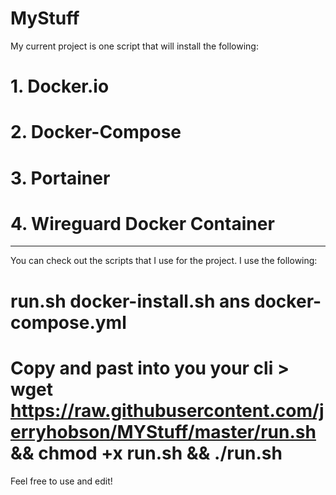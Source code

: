 # MyStuff
My current project is one script that will install the following:
# 1. Docker.io
# 2. Docker-Compose
# 3. Portainer
# 4. Wireguard Docker Container
*****************************************************************
You can check out the scripts that I use for the project.
I use the following:
# run.sh docker-install.sh ans docker-compose.yml
# Copy and past into you your cli > wget https://raw.githubusercontent.com/jerryhobson/MYStuff/master/run.sh && chmod +x run.sh && ./run.sh
Feel free to use and edit!
